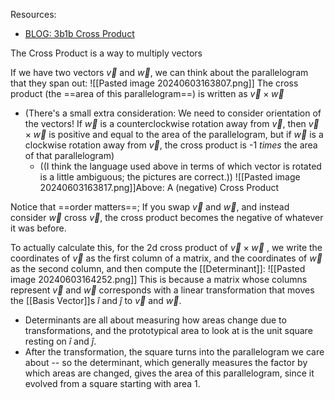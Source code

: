 Resources:
- [BLOG: 3b1b Cross Product](https://www.3blue1brown.com/lessons/cross-products)

The Cross Product is a way to multiply vectors 

If we have two vectors $\vec{v}$ and $\vec{w}$, we can think about the parallelogram that they span out:
![[Pasted image 20240603163807.png]]
The cross product (the ==area of this parallelogram==) is written as $\vec{v}\times\vec{w}$
- (There's a small extra consideration: We need to consider orientation of the vectors! If $\vec{w}$ is a counterclockwise rotation away from $\vec{v}$, then $\vec{v}\times\vec{w}$ is positive and equal to the area of the parallelogram, but if $\vec{w}$ is a clockwise rotation away from $\vec{v}$, the cross product is -1 *times* the area of that parallelogram)
	- ((I think the language used above in terms of which vector is rotated is a little ambiguous; the pictures are correct.))
![[Pasted image 20240603163817.png]]Above: A (negative) Cross Product

Notice that ==order matters==; If you swap $\vec{v}$ and $\vec{w}$, and instead consider $\vec{w}$ cross $\vec{v}$, the cross product becomes the negative of whatever it was before.

To actually calculate this, for the 2d cross product of $\vec{v}\times\vec{w}$ , we write the coordinates of $\vec{v}$ as the first column of a matrix, and the coordinates of $\vec{w}$ as the second column, and then compute the [[Determinant]]:
![[Pasted image 20240603164252.png]]
This is because a matrix whose columns represent $\vec{v}$ and $\vec{w}$ corresponds with a linear transformation that moves the [[Basis Vector]]s $\hat{i}$ and $\hat{j}$ to $\vec{v}$ and $\vec{w}$.
- Determinants are all about measuring how areas change due to transformations, and the prototypical area to look at is the unit square resting on  $\hat{i}$ and $\hat{j}$. 
- After the transformation, the square turns into the parallelogram we care about -- so the determinant, which generally measures the factor by which areas are changed, gives the area of this parallelogram, since it evolved from a square starting with area 1.
